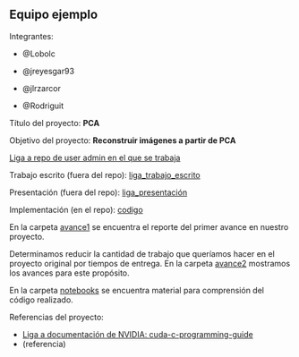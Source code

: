 ## Equipo ejemplo

Integrantes:

* @Lobolc

* @jreyesgar93

* @jlrzarcor

* @Rodriguit

Título del proyecto: **PCA**

Objetivo del proyecto: **Reconstruir imágenes a partir de PCA**

[Liga a repo de user admin en el que se trabaja]()

Trabajo escrito (fuera del repo): [liga_trabajo_escrito]()

Presentación (fuera del repo): [liga_presentación]()

Implementación (en el repo): [codigo](codigo) 


En la carpeta [avance1](avance1) se encuentra el reporte del primer avance en nuestro proyecto. 

Determinamos reducir la cantidad de trabajo que queríamos hacer en el proyecto original por tiempos de entrega. En la carpeta [avance2](avance2) mostramos los avances para este propósito.

En la carpeta [notebooks](notebooks) se encuentra material para comprensión del código realizado.

Referencias del proyecto:

* [Liga a documentación de NVIDIA: cuda-c-programming-guide](http://docs.nvidia.com/cuda/cuda-c-programming-guide/#axzz4cvQxAHMZ)
* (referencia)
